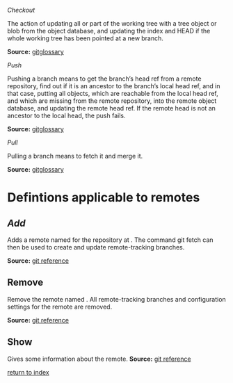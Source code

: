 
*Checkout*

The action of updating all or part of the working tree with a tree object or blob from the object database, 
and updating the index and HEAD if the whole working tree has been pointed at a new branch.

**Source:** [gitglossary](https://git-scm.com/docs/gitglossary)


*Push*

Pushing a branch means to get the branch’s head ref from a remote repository, 
find out if it is an ancestor to the branch’s local head ref, and in that case, putting all objects, 
which are reachable from the local head ref, and which are missing from the remote repository, 
into the remote object database, and updating the remote head ref. 
If the remote head is not an ancestor to the local head, the push fails.

**Source:** [gitglossary](https://git-scm.com/docs/gitglossary)


*Pull*

Pulling a branch means to fetch it and merge it.

**Source:** [gitglossary](https://git-scm.com/docs/gitglossary)

# Defintions applicable to remotes

## *Add*

Adds a remote named <name> for the repository at <url>. 
The command git fetch <name> can then be used to create and update remote-tracking branches.

**Source:** [git reference](https://git-scm.com/docs/git-remote)


## **Remove**

Remove the remote named <name>. 
All remote-tracking branches and configuration settings for the remote are removed.

**Source:** [git reference](https://git-scm.com/docs/git-remote)


## **Show**

Gives some information about the remote.
**Source:** [git reference](https://git-scm.com/docs/git-remote)


[return to index](/README.md)